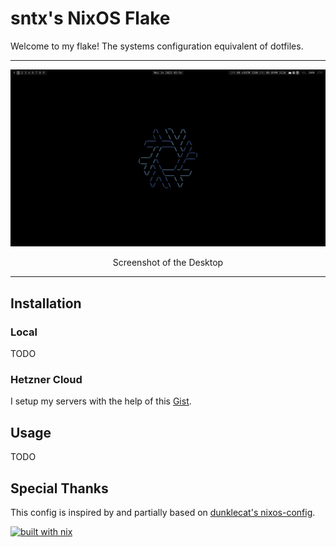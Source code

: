 # sntx's NixOS Flake

<!-- intro -->

Welcome to my flake!
The systems configuration equivalent of dotfiles.

---

![Desktop](./.screenshots/01.png)
<p style="text-align: center;">
Screenshot of the Desktop
</p>

---

## Installation

### Local

TODO

### Hetzner Cloud

I setup my servers with the help of this [Gist](https://gist.github.com/cyber-murmel/8b726b45047907a842a9dc9db2618b0a).

## Usage

TODO

## Special Thanks

This config is inspired by and partially based on [dunklecat's nixos-config](https://git.sr.ht/~dunklecat/nixos-config).

<!-- badges -->

[![built with nix](https://builtwithnix.org/badge.svg)](https://builtwithnix.org)
